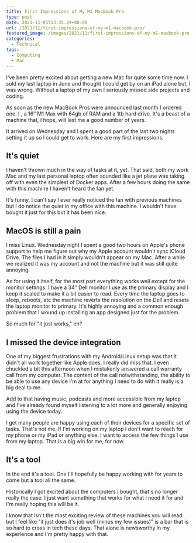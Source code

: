 ```yaml
---
title: First Impressions of My M1 MacBook Pro
type: post
date: 2021-11-05T13:35:29+00:00
url: /2021/11/first-impressions-of-my-m1-macbook-pro/
featured_image: /images/2021/11/first-impressions-of-my-m1-macbook-pro.jpeg
categories:
  - Technical
tags:
  - Computing
  - Mac
---
```


I've been pretty excited about getting a new Mac for quite some time now. I sold my last laptop in June and thought I could get by on an iPad alone but, I was wrong. Without a laptop of my own I seriously missed side projects and coding.

As soon as the new MacBook Pros were announced last month I ordered one. I , a 16&#8243; M1 Max with 64gb of RAM and a 1tb hard drive. It's a beast of a machine that, I hope, will last me a good number of years.

It arrived on Wednesday and I spent a good part of the last two nights setting it up so I could get to work. Here are my first impressions.

## It's quiet

I haven't thrown much in the way of tasks at it, yet. That said, both my work Mac and my last personal laptop often sounded like a jet plane was taking off with even the simplest of Docker apps. After a few hours doing the same with this machine I haven't heard the fan yet.

It's funny, I can't say I ever really noticed the fan with previous machines but I do notice the quiet in my office with this machine. I wouldn't have bought it just for this but it has been nice.

## MacOS is still a pain

I miss Linux. Wednesday night I spent a good two hours on Apple's phone support to help me figure out why my Apple account wouldn't sync iCloud Drive. The files I had in it simply wouldn't appear on my Mac. After a while we realized it was my account and not the machine but it was still quite annoying.

As for using it itself, for the most part everything works well except for the monitor settings. I have a 34&#8243; Dell monitor I use as the primary display and I keep it scaled to make it a bit easier to read. Every time the laptop goes to sleep, reboots, etc the machine reverts the resolution on the Dell and resets the laptop monitor to primary. It's highly annoying and a common enough problem that I wound up installing an app designed just for the problem.

So much for "it just works," eh?

## I missed the device integration

One of my biggest frustrations with my Android/Linux setup was that it didn't all work together like Apple does. I really did miss that. I even chuckled a bit this afternoon when I mistakenly answered a call warranty call from my computer. The content of the call notwithstanding, the ability to be able to use any device I'm at for anything I need to do with it really is a big deal to me.

Add to that having music, podcasts and more accessible from my laptop and I've already found myself listening to a lot more and generally enjoying using the device today.

I get many people are happy using each of their devices for a specific set of tasks. That's not me. If I'm working on my laptop I don't want to reach for my phone or my iPad or anything else. I want to access the few things I use from my laptop. That is a big win for me, for now.

## It's a tool

In the end it's a tool. One I'll hopefully be happy working with for years to come but a tool all the same.

Historically I got excited about the computers I bought, that's no longer really the case. I just want something that works for what I need it for and I'm really hoping this will be it.

I know that isn't the most exciting review of these machines you will read but I feel like "it just does it's job well (minus my few issues)" is a bar that is so hard to cross in tech these days. That alone is newsworthy in my experience and I'm pretty happy with that.